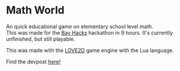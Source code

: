 # Math World

An quick educational game on elementary school level math.  
This was made for the [Bay Hacks](https://bay-hacks.com/) hackathon in 9 hours. It's currently unfinished, but still playable.

This was made with the [LOVE2D](https://www.love2d.org/) game engine with the Lua language.

Find the devpost [here!](https://devpost.com/software/math-world-eo5rmd)
